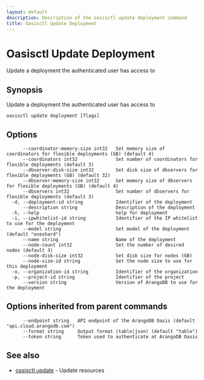 ```yaml
---
layout: default
description: Description of the oasisctl update deployment command
title: Oasisctl Update Deployment
---
```

# Oasisctl Update Deployment

Update a deployment the authenticated user has access to

## Synopsis

Update a deployment the authenticated user has access to

```
oasisctl update deployment [flags]
```

## Options

```
      --coordinator-memory-size int32   Set memory size of coordinators for flexible deployments (GB) (default 4)
      --coordinators int32              Set number of coordinators for flexible deployments (default 3)
      --dbserver-disk-size int32        Set disk size of dbservers for flexible deployments (GB) (default 32)
      --dbserver-memory-size int32      Set memory size of dbservers for flexible deployments (GB) (default 4)
      --dbservers int32                 Set number of dbservers for flexible deployments (default 3)
  -d, --deployment-id string            Identifier of the deployment
      --description string              Description of the deployment
  -h, --help                            help for deployment
  -i, --ipwhitelist-id string           Identifier of the IP whitelist to use for the deployment
      --model string                    Set model of the deployment (default "oneshard")
      --name string                     Name of the deployment
      --node-count int32                Set the number of desired nodes (default 3)
      --node-disk-size int32            Set disk size for nodes (GB)
      --node-size-id string             Set the node size to use for this deployment
  -o, --organization-id string          Identifier of the organization
  -p, --project-id string               Identifier of the project
      --version string                  Version of ArangoDB to use for the deployment
```

## Options inherited from parent commands

```
      --endpoint string   API endpoint of the ArangoDB Oasis (default "api.cloud.arangodb.com")
      --format string     Output format (table|json) (default "table")
      --token string      Token used to authenticate at ArangoDB Oasis
```

## See also

* [oasisctl update](oasisctl_update.md)	 - Update resources

